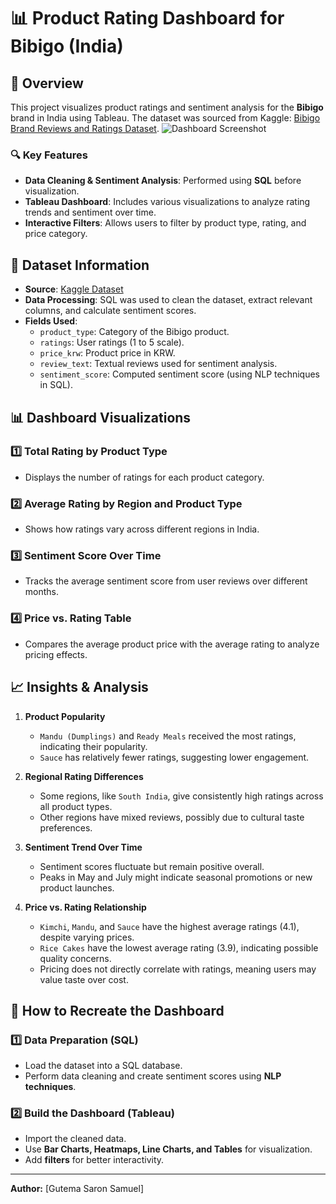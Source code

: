 # 📊 Product Rating Dashboard for Bibigo (India)

## 📌 Overview
This project visualizes product ratings and sentiment analysis for the **Bibigo** brand in India using Tableau. The dataset was sourced from Kaggle: [Bibigo Brand Reviews and Ratings Dataset](https://www.kaggle.com/datasets/shivanichelkala/bibigo-brand-reviews-and-ratings-dataset).
![Dashboard Screenshot](https://github.com/SaronTheAnalyst/Bibigo-/blob/main/Bibigo%20Dashboard.png)
### 🔍 Key Features
- **Data Cleaning & Sentiment Analysis**: Performed using **SQL** before visualization.
- **Tableau Dashboard**: Includes various visualizations to analyze rating trends and sentiment over time.
- **Interactive Filters**: Allows users to filter by product type, rating, and price category.

## 📂 Dataset Information
- **Source**: [Kaggle Dataset](https://www.kaggle.com/datasets/shivanichelkala/bibigo-brand-reviews-and-ratings-dataset)
- **Data Processing**: SQL was used to clean the dataset, extract relevant columns, and calculate sentiment scores.
- **Fields Used**:
  - `product_type`: Category of the Bibigo product.
  - `ratings`: User ratings (1 to 5 scale).
  - `price_krw`: Product price in KRW.
  - `review_text`: Textual reviews used for sentiment analysis.
  - `sentiment_score`: Computed sentiment score (using NLP techniques in SQL).
  
## 📊 Dashboard Visualizations
### 1️⃣ **Total Rating by Product Type**
   - Displays the number of ratings for each product category.

### 2️⃣ **Average Rating by Region and Product Type**
   - Shows how ratings vary across different regions in India.

### 3️⃣ **Sentiment Score Over Time**
   - Tracks the average sentiment score from user reviews over different months.

### 4️⃣ **Price vs. Rating Table**
   - Compares the average product price with the average rating to analyze pricing effects.

## 📈 Insights & Analysis
1. **Product Popularity**
   - `Mandu (Dumplings)` and `Ready Meals` received the most ratings, indicating their popularity.
   - `Sauce` has relatively fewer ratings, suggesting lower engagement.

2. **Regional Rating Differences**
   - Some regions, like `South India`, give consistently high ratings across all product types.
   - Other regions have mixed reviews, possibly due to cultural taste preferences.

3. **Sentiment Trend Over Time**
   - Sentiment scores fluctuate but remain positive overall.
   - Peaks in May and July might indicate seasonal promotions or new product launches.

4. **Price vs. Rating Relationship**
   - `Kimchi`, `Mandu`, and `Sauce` have the highest average ratings (4.1), despite varying prices.
   - `Rice Cakes` have the lowest average rating (3.9), indicating possible quality concerns.
   - Pricing does not directly correlate with ratings, meaning users may value taste over cost.

## 🚀 How to Recreate the Dashboard
### **1️⃣ Data Preparation (SQL)**
- Load the dataset into a SQL database.
- Perform data cleaning and create sentiment scores using **NLP techniques**.

### **2️⃣ Build the Dashboard (Tableau)**
- Import the cleaned data.
- Use **Bar Charts, Heatmaps, Line Charts, and Tables** for visualization.
- Add **filters** for better interactivity.
---
**Author:** [Gutema Saron Samuel]
